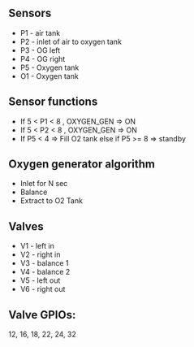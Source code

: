 ## Sensors
- P1 - air tank
- P2 - inlet of air to oxygen tank
- P3 - OG left
- P4 - OG right
- P5 - Oxygen tank
- O1 - Oxygen tank

## Sensor functions
- If 5 < P1 < 8 , OXYGEN_GEN => ON
- If 5 < P2 < 8 , OXYGEN_GEN => ON
- If P5 < 4 => Fill O2 tank else if P5 >= 8 => standby

## Oxygen generator algorithm
- Inlet for N sec
- Balance
- Extract to O2 Tank

## Valves
- V1 - left in  
- V2 - right in
- V3 - balance 1
- V4 - balance 2
- V5 - left out
- V6 - right out

## Valve GPIOs:
12, 16, 18, 22, 24, 32